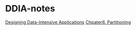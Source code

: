 # DDIA-notes
[Designing Data-Intensive Applications](https://dataintensive.net/)
[Chpater6. Partitioning](https://github.com/Enele2/DDIA-notes/issues/1)
